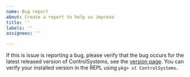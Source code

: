 ```yaml
---
name: Bug report
about: Create a report to help us improve
title: ''
labels: ''
assignees: ''

---
```


If this is issue is reporting a bug, please verify that the bug occurs for the latest released version of ControlSystems, see the [version page](https://github.com/JuliaControl/ControlSystems.jl/releases). You can verify your installed version in the REPL using `pkg> st ControlSystems`.
